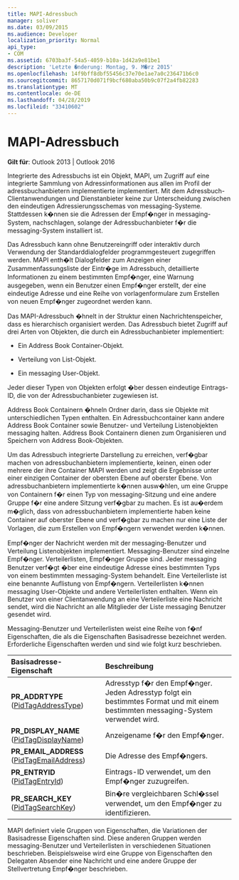 ```yaml
---
title: MAPI-Adressbuch
manager: soliver
ms.date: 03/09/2015
ms.audience: Developer
localization_priority: Normal
api_type:
- COM
ms.assetid: 6703ba3f-54a5-4059-b10a-1d42a9e81be1
description: 'Letzte �nderung: Montag, 9. M�rz 2015'
ms.openlocfilehash: 14f9bff8dbf55456c37e70e1ae7a0c236471b6c0
ms.sourcegitcommit: 8657170d071f9bcf680aba50b9c07f2a4fb82283
ms.translationtype: MT
ms.contentlocale: de-DE
ms.lasthandoff: 04/28/2019
ms.locfileid: "33410602"
---
```

# <a name="mapi-address-book"></a>MAPI-Adressbuch

  
  
**Gilt für**: Outlook 2013 | Outlook 2016 
  
Integrierte des Adressbuchs ist ein Objekt, MAPI, um Zugriff auf eine integrierte Sammlung von Adressinformationen aus allen im Profil der adressbuchanbietern implementierte implementiert. Mit dem Adressbuch-Clientanwendungen und Dienstanbieter keine zur Unterscheidung zwischen den eindeutigen Adressierungsschemas von messaging-Systeme. Stattdessen k�nnen sie die Adressen der Empf�nger in messaging-System, nachschlagen, solange der Adressbuchanbieter f�r die messaging-System installiert ist.
  
Das Adressbuch kann ohne Benutzereingriff oder interaktiv durch Verwendung der Standarddialogfelder programmgesteuert zugegriffen werden. MAPI enth�lt Dialogfelder zum Anzeigen einer Zusammenfassungsliste der Eintr�ge im Adressbuch, detaillierte Informationen zu einem bestimmten Empf�nger, eine Warnung ausgegeben, wenn ein Benutzer einen Empf�nger erstellt, der eine eindeutige Adresse und eine Reihe von vorlagenformulare zum Erstellen von neuen Empf�nger zugeordnet werden kann.
  
Das MAPI-Adressbuch �hnelt in der Struktur einen Nachrichtenspeicher, dass es hierarchisch organisiert werden. Das Adressbuch bietet Zugriff auf drei Arten von Objekten, die durch ein Adressbuchanbieter implementiert:
  
- Ein Address Book Container-Objekt.
    
- Verteilung von List-Objekt.
    
- Ein messaging User-Objekt.
    
Jeder dieser Typen von Objekten erfolgt �ber dessen eindeutige Eintrags-ID, die von der Adressbuchanbieter zugewiesen ist. 
  
Address Book Containern �hneln Ordner darin, dass sie Objekte mit unterschiedlichen Typen enthalten. Ein Adressbuchcontainer kann andere Address Book Container sowie Benutzer- und Verteilung Listenobjekten messaging halten. Address Book Containern dienen zum Organisieren und Speichern von Address Book-Objekten.
  
Um das Adressbuch integrierte Darstellung zu erreichen, verf�gbar machen von adressbuchanbietern implementierte, keinen, einen oder mehrere der ihre Container MAPI werden und zeigt die Ergebnisse unter einer einzigen Container der obersten Ebene auf oberster Ebene. Von adressbuchanbietern implementierte k�nnen ausw�hlen, um eine Gruppe von Containern f�r einen Typ von messaging-Sitzung und eine andere Gruppe f�r eine andere Sitzung verf�gbar zu machen. Es ist au�erdem m�glich, dass von adressbuchanbietern implementierte haben keine Container auf oberster Ebene und verf�gbar zu machen nur eine Liste der Vorlagen, die zum Erstellen von Empf�ngern verwendet werden k�nnen.
  
Empf�nger der Nachricht werden mit der messaging-Benutzer und Verteilung Listenobjekten implementiert. Messaging-Benutzer sind einzelne Empf�nger. Verteilerlisten, Empf�nger Gruppe sind. Jeder messaging Benutzer verf�gt �ber eine eindeutige Adresse eines bestimmten Typs von einem bestimmten messaging-System behandelt. Eine Verteilerliste ist eine benannte Auflistung von Empf�ngern. Verteilerlisten k�nnen messaging User-Objekte und andere Verteilerlisten enthalten. Wenn ein Benutzer von einer Clientanwendung an eine Verteilerliste eine Nachricht sendet, wird die Nachricht an alle Mitglieder der Liste messaging Benutzer gesendet wird. 
  
Messaging-Benutzer und Verteilerlisten weist eine Reihe von f�nf Eigenschaften, die als die Eigenschaften Basisadresse bezeichnet werden. Erforderliche Eigenschaften werden und sind wie folgt kurz beschrieben.
  
|**Basisadresse-Eigenschaft**|**Beschreibung**|
|:-----|:-----|
|**PR_ADDRTYPE** ([PidTagAddressType](pidtagaddresstype-canonical-property.md))  <br/> |Adresstyp f�r den Empf�nger. Jeden Adresstyp folgt ein bestimmtes Format und mit einem bestimmten messaging-System verwendet wird.  <br/> |
|**PR_DISPLAY_NAME** ([PidTagDisplayName](pidtagdisplayname-canonical-property.md))  <br/> |Anzeigename f�r den Empf�nger.  <br/> |
|**PR_EMAIL_ADDRESS** ([PidTagEmailAddress](pidtagemailaddress-canonical-property.md))  <br/> |Die Adresse des Empf�ngers.  <br/> |
|**PR_ENTRYID** ([PidTagEntryId](pidtagentryid-canonical-property.md))  <br/> |Eintrags-ID verwendet, um den Empf�nger zuzugreifen.  <br/> |
|**PR_SEARCH_KEY** ([PidTagSearchKey](pidtagsearchkey-canonical-property.md))  <br/> |Bin�re vergleichbaren Schl�ssel verwendet, um den Empf�nger zu identifizieren.  <br/> |
   
MAPI definiert viele Gruppen von Eigenschaften, die Variationen der Basisadresse Eigenschaften sind. Diese anderen Gruppen werden messaging-Benutzer und Verteilerlisten in verschiedenen Situationen beschrieben. Beispielsweise wird eine Gruppe von Eigenschaften den Delegaten Absender eine Nachricht und eine andere Gruppe der Stellvertretung Empf�nger beschrieben.
  

